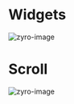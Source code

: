 # Widgets

![zyro-image](https://github.com/MenesInce/Widgets/assets/147714260/074b59be-7cb1-4cf0-867d-bb78853dc4dc)

# Scroll

![zyro-image](https://github.com/MenesInce/Widgets/assets/147714260/5557efd0-bfc1-40b8-a155-d3174f84383c)
